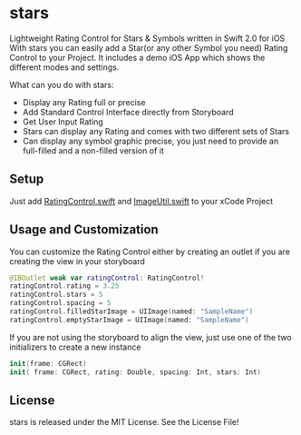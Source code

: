 # stars
Lightweight Rating Control for Stars &amp; Symbols written in Swift 2.0 for iOS
With stars you can easily add a Star(or any other Symbol you need) Rating Control to your Project.
It includes a demo iOS App which shows the different modes and settings.

What can you do with stars:

* Display any Rating full or precise 
* Add Standard Control Interface directly from Storyboard
* Get User Input Rating
* Stars can display any Rating and comes with two different sets of Stars
* Can display any symbol graphic precise, you just need to provide an full-filled and a non-filled version of it 

## Setup

Just add [RatingControl.swift](https://github.com/danielhonies/stars/blob/master/RatingSystem/RatingControl.swift) and [ImageUtil.swift](https://github.com/danielhonies/stars/blob/master/RatingSystem/ImageUtil.swift) to your xCode Project

## Usage and Customization

You can customize the Rating Control either by creating an outlet if you are creating the view in your storyboard

```Swift
@IBOutlet weak var ratingControl: RatingControl!
ratingControl.rating = 3.25
ratingControl.stars = 5
ratingControl.spacing = 5
ratingControl.filledStarImage = UIImage(named: "SampleName")
ratingControl.emptyStarImage = UIImage(named: "SampleName")
```
If you are not using the storyboard to align the view, just use one of the two initializers to create a new instance

```Swift
init(frame: CGRect)
init( frame: CGRect, rating: Double, spacing: Int, stars: Int)
```
## License
stars is released under the MIT License. See the License File!


